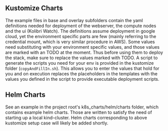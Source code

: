 ## Kustomize Charts

The example files in base and overlay subfolders contain the yaml definitions needed for deployment of the 
webserver, the compute nodes and the ui (Kolibri Watch). The definitions assume deployment in google cloud,
yet the environment specific parts are few (mainly referring to the credential mount, which is very
similar procedure in AWS).
Some values need substituting with your environment specific values, and those values are marked with an TODO
at the moment. Thus before using them to deploy the stack, make sure to replace the values marked with TODO.
A script to generate the scripts you need for your env is provided in the kustomize folder (```copyAndFillIn.sh```).
This allows you to enter the values that hold for you and on execution replaces the placeholders in the templates with 
the values you defined in the script to provide executable deployment scripts.

## Helm Charts
See an example in the project root's k8s_charts/helm/charts folder, which contains example helm charts.
Those are written to satisfy the need of starting up a local kind-cluster.
Helm charts corresponding to above kustomize setup case will likely be added shortly.